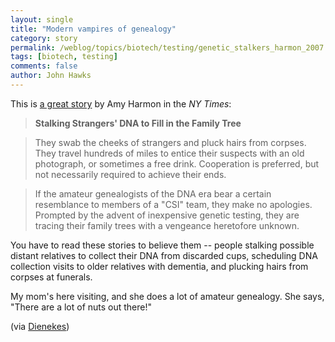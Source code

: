 ```yaml
---
layout: single 
title: "Modern vampires of genealogy" 
category: story
permalink: /weblog/topics/biotech/testing/genetic_stalkers_harmon_2007.html
tags: [biotech, testing] 
comments: false 
author: John Hawks 
---
```



<p>
This is <a href="http://www.nytimes.com/2007/04/02/us/02dna.html">a great story</a> by Amy Harmon in the <i>NY Times</i>: 
</p>

<blockquote><b>Stalking Strangers' DNA to Fill in the Family Tree</b></blockquote>

<blockquote>They swab the cheeks of strangers and pluck hairs from corpses. They travel hundreds of miles to entice their suspects with an old photograph, or sometimes a free drink. Cooperation is preferred, but not necessarily required to achieve their ends.</blockquote>

<blockquote>If the amateur genealogists of the DNA era bear a certain resemblance to members of a "CSI" team, they make no apologies. Prompted by the advent of inexpensive genetic testing, they are tracing their family trees with a vengeance heretofore unknown.</blockquote>

<p>
You have to read these stories to believe them -- people stalking possible distant relatives to collect their DNA from discarded cups, scheduling DNA collection visits to older relatives with dementia, and plucking hairs from corpses at funerals. 
</p>

<p>
My mom's here visiting, and she does a lot of amateur genealogy. She says, "There are a lot of nuts out there!"
</p>

<p>
(via <a href="http://dienekes.blogspot.com/2007/04/genetic-genealogists-gone-wild.html">Dienekes</a>)
</p>

